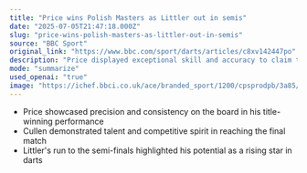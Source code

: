 ```yaml
---
title: "Price wins Polish Masters as Littler out in semis"
date: "2025-07-05T21:47:18.000Z"
slug: "price-wins-polish-masters-as-littler-out-in-semis"
source: "BBC Sport"
original_link: "https://www.bbc.com/sport/darts/articles/c8xv142447po"
description: "Price displayed exceptional skill and accuracy to claim the title in a dominant performance. Cullen's impressive talent and determination were evident as he advanced to the final match. Littler's strong showing in the semi-finals indicated his promising future as a rising star in the world of darts."
mode: "summarize"
used_openai: "true"
image: "https://ichef.bbci.co.uk/ace/branded_sport/1200/cpsprodpb/3a85/live/03130160-59e7-11f0-9074-8989d8c97d87.jpg"
---
```


- Price showcased precision and consistency on the board in his title-winning performance
- Cullen demonstrated talent and competitive spirit in reaching the final match
- Littler's run to the semi-finals highlighted his potential as a rising star in darts